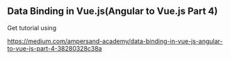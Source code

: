 ## Data Binding in Vue.js(Angular to Vue.js Part 4)

Get tutorial using 

https://medium.com/ampersand-academy/data-binding-in-vue-js-angular-to-vue-js-part-4-38280328c38a
